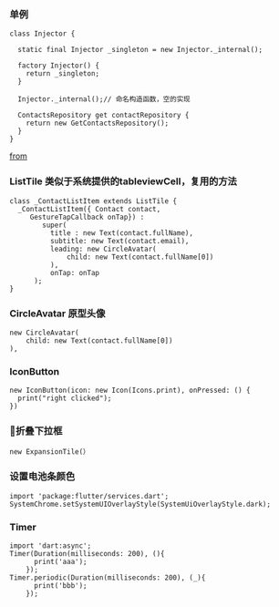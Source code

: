 

### 单例

```
class Injector {

  static final Injector _singleton = new Injector._internal();

  factory Injector() {
    return _singleton;
  }

  Injector._internal();// 命名构造函数，空的实现

  ContactsRepository get contactRepository {
    return new GetContactsRepository();
  }
}
```
[from](https://www.dartlang.org/guides/language/effective-dart/usage#do-use--instead-of--for-empty-constructor-bodies)

### ListTile 类似于系统提供的tableviewCell，复用的方法

```
class _ContactListItem extends ListTile {
  _ContactListItem({ Contact contact,
     GestureTapCallback onTap}) :
        super(
          title : new Text(contact.fullName),
          subtitle: new Text(contact.email),
          leading: new CircleAvatar(
              child: new Text(contact.fullName[0])
          ),
          onTap: onTap
      );
}
```

### CircleAvatar 原型头像

```
new CircleAvatar(
    child: new Text(contact.fullName[0])
),
```

### IconButton

```
new IconButton(icon: new Icon(Icons.print), onPressed: () {
  print("right clicked");
})
```

### 折叠下拉框

```
new ExpansionTile(）
```

### 设置电池条颜色

```
import 'package:flutter/services.dart';
SystemChrome.setSystemUIOverlayStyle(SystemUiOverlayStyle.dark);
```

### Timer

```
import 'dart:async';
Timer(Duration(milliseconds: 200), (){
      print('aaa');
    });
Timer.periodic(Duration(milliseconds: 200), (_){
      print('bbb');
    });
```